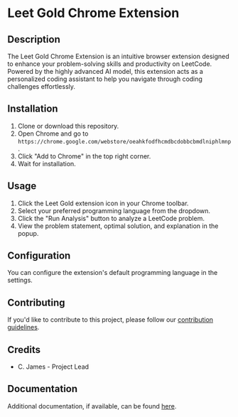 # Leet Gold Chrome Extension

## Description
The Leet Gold Chrome Extension is an intuitive browser extension designed to enhance your problem-solving 
skills and productivity on LeetCode. Powered by the highly advanced AI model, this extension acts as a 
personalized coding assistant to help you navigate through coding challenges effortlessly.

## Installation
1. Clone or download this repository.
2. Open Chrome and go to `https://chrome.google.com/webstore/oeahkfodfhcmdbcdobbcbmdlniphlmnp`.
3. Click "Add to Chrome" in the top right corner.
4. Wait for installation.

## Usage
1. Click the Leet Gold extension icon in your Chrome toolbar.
2. Select your preferred programming language from the dropdown.
3. Click the "Run Analysis" button to analyze a LeetCode problem.
4. View the problem statement, optimal solution, and explanation in the popup.

## Configuration
You can configure the extension's default programming language in the settings.

## Contributing
If you'd like to contribute to this project, please follow our [contribution guidelines](contributing.md).

## Credits
- C. James - Project Lead

## Documentation
Additional documentation, if available, can be found [here](documentation/).
